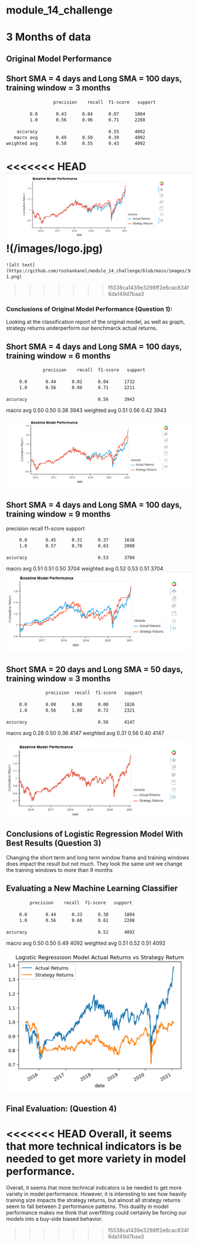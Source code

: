 # module_14_challenge

# 3 Months of data
## Original Model Performance
## Short SMA = 4 days and  Long SMA = 100 days, training window = 3 months

                      precision    recall  f1-score   support

             0.0       0.43      0.04      0.07      1804
             1.0       0.56      0.96      0.71      2288

        accuracy                           0.55      4092
       macro avg       0.49      0.50      0.39      4092
    weighted avg       0.50      0.55      0.43      4092
<<<<<<< HEAD
 ![Image](images/3Months.png)
  !(/images/logo.jpg)
=======
    ![alt text](https://github.com/roshankanel/module_14_challenge/blob/main/images/3months-1.png)

>>>>>>> f5538ca1439e3298ff2e6cac834f6da149d7baa3
   
### Conclusions of Original Model Performance (Question 1):

Looking at the classification report of the original model, as well as graph, strategy returns underperform our benchmarck actual returns. 


## Short SMA = 4 days and  Long SMA = 100 days, training window = 6 months  
    
    
                  precision    recall  f1-score   support

         0.0       0.44      0.02      0.04      1732
         1.0       0.56      0.98      0.71      2211

    accuracy                           0.56      3943
   macro avg       0.50      0.50      0.38      3943
weighted avg       0.51      0.56      0.42      3943
    
 ![Image](images/6Months.png)
       
## Short SMA = 4 days and  Long SMA = 100 days, training window = 9 months      
  precision    recall  f1-score   support

         0.0       0.45      0.31      0.37      1616
         1.0       0.57      0.70      0.63      2088

    accuracy                           0.53      3704
   macro avg       0.51      0.51      0.50      3704
weighted avg       0.52      0.53      0.51      3704
 ![Image](images/9Months.png)
 
 ## Short SMA = 20 days and  Long SMA = 50 days, training window = 3 months      
   
                   precision  recall  f1-score   support

         0.0       0.00      0.00      0.00      1826
         1.0       0.56      1.00      0.72      2321

    accuracy                           0.56      4147
   macro avg       0.28      0.50      0.36      4147
weighted avg       0.31      0.56      0.40      4147

 ![Image](images/3Months-1.png)
 
 
 ## Conclusions of Logistic Regression Model With Best Results (Question 3)

Changing the short term and long term window frame and training windows does impact the result but not much. They look the same unit we change the training windows to more than 9 months

 
## Evaluating a New Machine Learning Classifier

             precision    recall  f1-score   support

         0.0       0.44      0.33      0.38      1804
         1.0       0.56      0.66      0.61      2288

    accuracy                           0.52      4092
   macro avg       0.50      0.50      0.49      4092
weighted avg       0.51      0.52      0.51      4092

 ![Image](images/evaluating_new_train.png)
 
## Final Evaluation: (Question 4)

<<<<<<< HEAD
Overall, it seems that more technical indicators is be needed to get more variety in model performance.
=======
Overall, it seems that more technical indicators is be needed to get more variety in model performance. However, it is interesting to see how heavily training size impacts the strategy returns, but almost all strategy returns seem to fall between 2 performance patterns. This duality in model performance makes me think that overfitting could certainly be forcing our models into a buy-side biased behavior. 
>>>>>>> f5538ca1439e3298ff2e6cac834f6da149d7baa3
